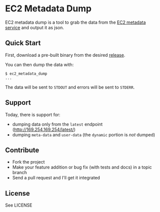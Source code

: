 # EC2 Metadata Dump

EC2 metadata dump is a tool to grab the data from the [EC2 metadata service](http://docs.aws.amazon.com/AWSEC2/latest/UserGuide/AESDG-chapter-instancedata.html) and output it as json.

## Quick Start

First, download a pre-built binary from the desired [release](https://github.com/thbishop/ec2_metadata_dump/releases).

You can then dump the data with:

```
$ ec2_metadata_dump
...
```

The data will be sent to `STDOUT` and errors will be sent to `STDERR`.

## Support
Today, there is support for:

* dumping data only from the `latest` endpoint (http://169.254.169.254/latest/)
* dumping `meta-data` and `user-data` (the `dynamic` portion is *not* dumped)

## Contribute
* Fork the project
* Make your feature addition or bug fix (with tests and docs) in a topic branch
* Send a pull request and I'll get it integrated

## License
See LICENSE

